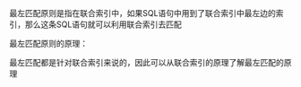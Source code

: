 最左匹配原则是指在联合索引中，如果SQL语句中用到了联合索引中最左边的索引，那么这条SQL语句就可以利用联合索引去匹配

最左匹配原则的原理：

最左匹配都是针对联合索引来说的，因此可以从联合索引的原理了解最左匹配的原理

